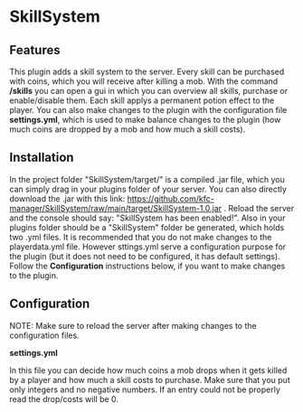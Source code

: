 # SkillSystem

## Features

This plugin adds a skill system to the server. Every skill can be purchased with coins, which you will receive after killing a mob. With the command **/skills** you can open a gui in which you can overview all skills, purchase or enable/disable them. Each skill applys a permanent potion effect to the player. You can also make changes to the plugin with the configuration file **settings.yml**, which is used to make balance changes to the plugin (how much coins are dropped by a mob and how much a skill costs).

## Installation

In the project folder "SkillSystem/target/" is a compiled .jar file, which you can simply drag in your plugins folder of your server. You can also directly download the .jar with this link: https://github.com/kfc-manager/SkillSystem/raw/main/target/SkillSystem-1.0.jar . Reload the server and the console should say: "SkillSystem has been enabled!". Also in your plugins folder should be a "SkillSystem" folder be generated, which holds two .yml files. It is recommended that you do not make changes to the playerdata.yml file. However sttings.yml serve a configuration purpose for the plugin (but it does not need to be configured, it has default settings). Follow the **Configuration** instructions below, if you want to make changes to the plugin.

## Configuration

NOTE: Make sure to reload the server after making changes to the configuration files.

**settings.yml**

In this file you can decide how much coins a mob drops when it gets killed by a player and how much a skill costs to purchase. Make sure that you put only integers and no negative numbers. If an entry could not be properly read the drop/costs will be 0.
